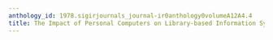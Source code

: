 ```yaml
---
anthology_id: 1978.sigirjournals_journal-ir0anthology0volumeA12A4.4
title: The Impact of Personal Computers on Library-based Information Systems
---
```

